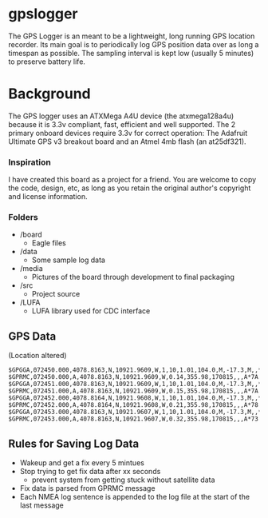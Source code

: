 gpslogger
=========
The GPS Logger is an meant to be a lightweight, long running GPS location recorder.  Its main goal is to periodically log GPS position data over as long a timespan as possible.  The sampling interval is kept low (usually 5 minutes) to preserve battery life.

# Background
The GPS logger uses an ATXMega A4U device (the atxmega128a4u) because it is 3.3v compliant, fast, efficient and well supported.  The 2 primary onboard devices require 3.3v for correct operation: The Adafruit Ultimate GPS v3 breakout board and an Atmel 4mb flash (an at25df321).


### Inspiration
I have created this board as a project for a friend.  You are welcome to copy the code, design, etc, as long as you retain the original author's copyright and license information.

### Folders
* /board
    - Eagle files
* /data
    - Some sample log data
* /media
    - Pictures of the board through development to final packaging
* /src
    - Project source
* /LUFA
    - LUFA library used for CDC interface

## GPS Data
(Location altered)

    $GPGGA,072450.000,4078.8163,N,10921.9609,W,1,10,1.01,104.0,M,-17.3,M,,*59
    $GPRMC,072450.000,A,4078.8163,N,10921.9609,W,0.14,355.98,170815,,,A*7A
    $GPGGA,072451.000,4078.8163,N,10921.9609,W,1,10,1.01,104.0,M,-17.3,M,,*58
    $GPRMC,072451.000,A,4078.8163,N,10921.9609,W,0.15,355.98,170815,,,A*7A
    $GPGGA,072452.000,4078.8164,N,10921.9608,W,1,10,1.01,104.0,M,-17.3,M,,*5D
    $GPRMC,072452.000,A,4078.8164,N,10921.9608,W,0.21,355.98,170815,,,A*78
    $GPGGA,072453.000,4078.8163,N,10921.9607,W,1,10,1.01,104.0,M,-17.3,M,,*54
    $GPRMC,072453.000,A,4078.8163,N,10921.9607,W,0.32,355.98,170815,,,A*73


## Rules for Saving Log Data

* Wakeup and get a fix every 5 mintues
* Stop trying to get fix data after xx seconds
    - prevent system from getting stuck without satellite data
* Fix data is parsed from GPRMC message
* Each NMEA log sentence is appended to the log file at the start of the last message

